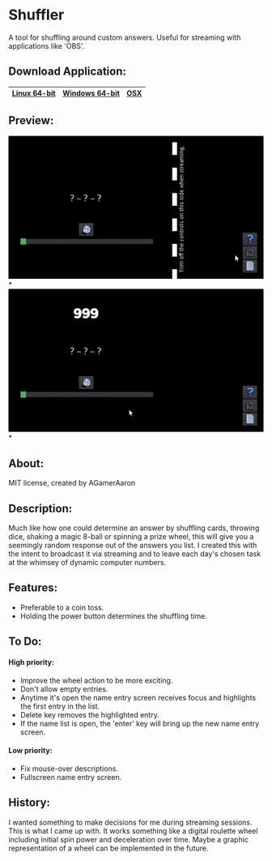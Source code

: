 # Shuffler
A tool for shuffling around custom answers.
Useful for streaming with applications like 'OBS'.

## Download Application:

|[Linux 64-bit](https://github.com/agameraaron/shuffler/releases/download/v0.2/shuffler_linux_0_2.7z)|[Windows 64-bit](https://github.com/agameraaron/shuffler/releases/download/v0.2/shuffler_windows_0_2.zip)|[OSX](https://github.com/agameraaron/shuffler/releases/download/v0.2/shuffler_mac_0_2.zip)|
|:---:|:---:|:---:|

## Preview:

![alt text](https://raw.githubusercontent.com/agameraaron/shuffler/master/demo1.gif)*
![alt text](https://raw.githubusercontent.com/agameraaron/shuffler/master/demo2.gif)*

## About:
MIT license, created by AGamerAaron

## Description:
Much like how one could determine an answer by shuffling cards, throwing dice, shaking a magic 8-ball or spinning a prize wheel, this will give you a seemingly random response out of the answers you list. I created this with the intent to broadcast it via streaming and to leave each day's chosen task at the whimsey of dynamic computer numbers. 

## Features:
- Preferable to a coin toss.
- Holding the power button determines the shuffling time.

## To Do:

#### High priority:
- Improve the wheel action to be more exciting.
- Don't allow empty entries.
- Anytime it's open the name entry screen receives focus and highlights the first entry in the list.
- Delete key removes the highlighted entry.
- If the name list is open, the 'enter' key will bring up the new name entry screen.

#### Low priority:
- Fix mouse-over descriptions.
- Fullscreen name entry screen.

## History:
I wanted something to make decisions for me during streaming sessions. This is what I came up with. It works something like a digital roulette wheel including initial spin power and deceleration over time. Maybe a graphic representation of a wheel can be implemented in the future.
